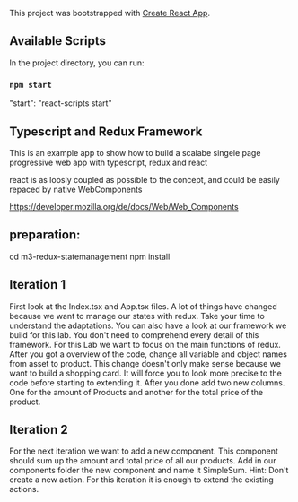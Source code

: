 This project was bootstrapped with [Create React App](https://github.com/facebook/create-react-app).

## Available Scripts

In the project directory, you can run:

### `npm start`

"start": "react-scripts start"

## Typescript and Redux Framework

This is an example app to show how to build a scalabe singele page progressive web app with typescript, redux and react

react is as loosly coupled as possible to the concept, and could be easily repaced by native WebComponents

https://developer.mozilla.org/de/docs/Web/Web_Components

## preparation: 

cd m3-redux-statemanagement
npm install


## Iteration 1

First look at the Index.tsx and App.tsx files. A lot of things have changed because we want to manage our states with redux.
Take your time to understand the adaptations. You can also have a look at our framework we build for this lab. 
You don't need to comprehend every detail of this framework. For this Lab we want to focus on the main functions of redux.
After you got a overview of the code, change all variable and object names from asset to product. This change doesn't only make sense
because we want to build a shopping card. It will force you to look more precise to the code before starting to extending it.
After you done add two new columns. One for the amount of Products and another for the total price of the product.

## Iteration 2

For the next iteration we want to add a new component. This component should sum up the amount and total price of all our products.
Add in our components folder the new component and name it SimpleSum. Hint: Don't create a new action. For this iteration it is enough
to extend the existing actions.

